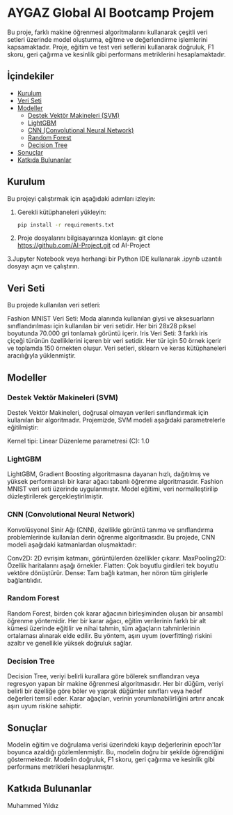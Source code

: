 # AYGAZ Global AI Bootcamp Projem

Bu proje, farklı makine öğrenmesi algoritmalarını kullanarak çeşitli veri setleri üzerinde model oluşturma, eğitme ve değerlendirme işlemlerini kapsamaktadır. Proje, eğitim ve test veri setlerini kullanarak doğruluk, F1 skoru, geri çağırma ve kesinlik gibi performans metriklerini hesaplamaktadır.

## İçindekiler
- [Kurulum](#kurulum)
- [Veri Seti](#veri-seti)
- [Modeller](#modeller)
  - [Destek Vektör Makineleri (SVM)](#destek-vektör-makineleri-svm)
  - [LightGBM](#lightgbm)
  - [CNN (Convolutional Neural Network)](#cnn-convolutional-neural-network)
  - [Random Forest](#random-forest)
  - [Decision Tree](#decision-tree)
- [Sonuçlar](#sonuçlar)
- [Katkıda Bulunanlar](#katkıda-bulunanlar)

## Kurulum
Bu projeyi çalıştırmak için aşağıdaki adımları izleyin:

1. Gerekli kütüphaneleri yükleyin:
   ```bash
   pip install -r requirements.txt

2. Proje dosyalarını bilgisayarınıza klonlayın:
git clone https://github.com/AI-Project.git
cd AI-Project

3.Jupyter Notebook veya herhangi bir Python IDE kullanarak .ipynb uzantılı dosyayı açın ve çalıştırın.

## Veri Seti
Bu projede kullanılan veri setleri:

Fashion MNIST Veri Seti: Moda alanında kullanılan giysi ve aksesuarların sınıflandırılması için kullanılan bir veri setidir. Her biri 28x28 piksel boyutunda 70.000 gri tonlamalı görüntü içerir.
Iris Veri Seti: 3 farklı iris çiçeği türünün özelliklerini içeren bir veri setidir. Her tür için 50 örnek içerir ve toplamda 150 örnekten oluşur.
Veri setleri, sklearn ve keras kütüphaneleri aracılığıyla yüklenmiştir.

## Modeller
### Destek Vektör Makineleri (SVM)
Destek Vektör Makineleri, doğrusal olmayan verileri sınıflandırmak için kullanılan bir algoritmadır. Projemizde, SVM modeli aşağıdaki parametrelerle eğitilmiştir:

Kernel tipi: Linear
Düzenleme parametresi (C): 1.0
### LightGBM
LightGBM, Gradient Boosting algoritmasına dayanan hızlı, dağıtılmış ve yüksek performanslı bir karar ağacı tabanlı öğrenme algoritmasıdır. Fashion MNIST veri seti üzerinde uygulanmıştır. Model eğitimi, veri normalleştirilip düzleştirilerek gerçekleştirilmiştir.

### CNN (Convolutional Neural Network)
Konvolüsyonel Sinir Ağı (CNN), özellikle görüntü tanıma ve sınıflandırma problemlerinde kullanılan derin öğrenme algoritmasıdır. Bu projede, CNN modeli aşağıdaki katmanlardan oluşmaktadır:

Conv2D: 2D evrişim katmanı, görüntülerden özellikler çıkarır.
MaxPooling2D: Özellik haritalarını aşağı örnekler.
Flatten: Çok boyutlu girdileri tek boyutlu vektöre dönüştürür.
Dense: Tam bağlı katman, her nöron tüm girişlerle bağlantılıdır.

### Random Forest
Random Forest, birden çok karar ağacının birleşiminden oluşan bir ansambl öğrenme yöntemidir. Her bir karar ağacı, eğitim verilerinin farklı bir alt kümesi üzerinde eğitilir ve nihai tahmin, tüm ağaçların tahminlerinin ortalaması alınarak elde edilir. Bu yöntem, aşırı uyum (overfitting) riskini azaltır ve genellikle yüksek doğruluk sağlar.

### Decision Tree
Decision Tree, veriyi belirli kurallara göre bölerek sınıflandıran veya regresyon yapan bir makine öğrenmesi algoritmasıdır. Her bir düğüm, veriyi belirli bir özelliğe göre böler ve yaprak düğümler sınıfları veya hedef değerleri temsil eder. Karar ağaçları, verinin yorumlanabilirliğini artırır ancak aşırı uyum riskine sahiptir.

## Sonuçlar
Modelin eğitim ve doğrulama verisi üzerindeki kayıp değerlerinin epoch'lar boyunca azaldığı gözlemlenmiştir. Bu, modelin doğru bir şekilde öğrendiğini göstermektedir. Modelin doğruluk, F1 skoru, geri çağırma ve kesinlik gibi performans metrikleri hesaplanmıştır.

## Katkıda Bulunanlar
Muhammed Yıldız
   
   
